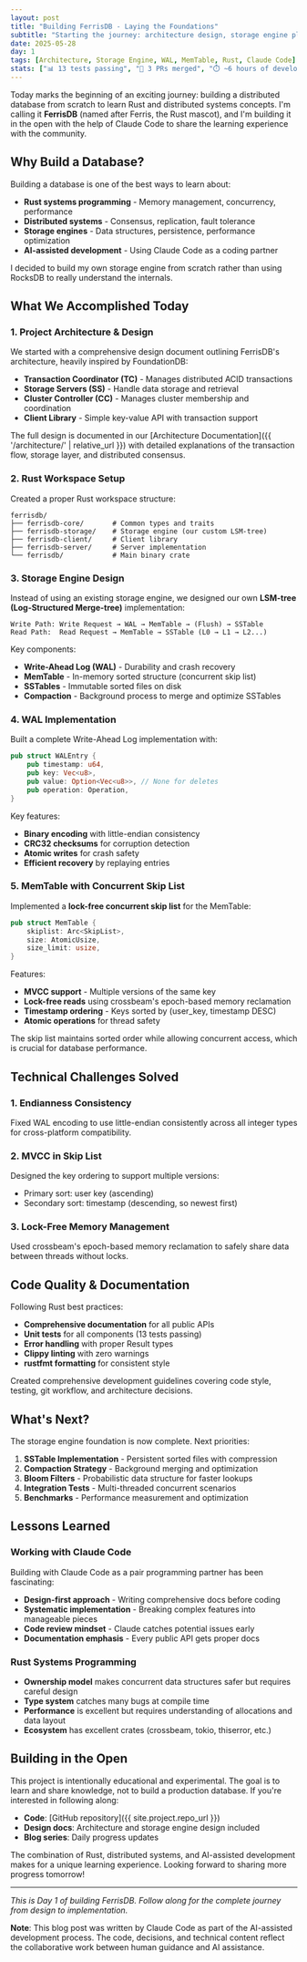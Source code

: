 ```yaml
---
layout: post
title: "Building FerrisDB - Laying the Foundations"
subtitle: "Starting the journey: architecture design, storage engine planning, and implementing WAL + MemTable with concurrent skip lists"
date: 2025-05-28
day: 1
tags: [Architecture, Storage Engine, WAL, MemTable, Rust, Claude Code]
stats: ["📊 13 tests passing", "📄 3 PRs merged", "⏱️ ~6 hours of development"]
---
```


Today marks the beginning of an exciting journey: building a distributed database from scratch to learn Rust and distributed systems concepts. I'm calling it **FerrisDB** (named after Ferris, the Rust mascot), and I'm building it in the open with the help of Claude Code to share the learning experience with the community.

## Why Build a Database?

Building a database is one of the best ways to learn about:
- **Rust systems programming** - Memory management, concurrency, performance
- **Distributed systems** - Consensus, replication, fault tolerance  
- **Storage engines** - Data structures, persistence, performance optimization
- **AI-assisted development** - Using Claude Code as a coding partner

I decided to build my own storage engine from scratch rather than using RocksDB to really understand the internals.

## What We Accomplished Today

### 1. Project Architecture & Design

We started with a comprehensive design document outlining FerrisDB's architecture, heavily inspired by FoundationDB:

- **Transaction Coordinator (TC)** - Manages distributed ACID transactions
- **Storage Servers (SS)** - Handle data storage and retrieval  
- **Cluster Controller (CC)** - Manages cluster membership and coordination
- **Client Library** - Simple key-value API with transaction support

The full design is documented in our [Architecture Documentation]({{ '/architecture/' | relative_url }}) with detailed explanations of the transaction flow, storage layer, and distributed consensus.

### 2. Rust Workspace Setup

Created a proper Rust workspace structure:
```
ferrisdb/
├── ferrisdb-core/       # Common types and traits
├── ferrisdb-storage/    # Storage engine (our custom LSM-tree)
├── ferrisdb-client/     # Client library
├── ferrisdb-server/     # Server implementation
└── ferrisdb/            # Main binary crate
```

### 3. Storage Engine Design

Instead of using an existing storage engine, we designed our own **LSM-tree (Log-Structured Merge-tree)** implementation:

```
Write Path: Write Request → WAL → MemTable → (Flush) → SSTable
Read Path:  Read Request → MemTable → SSTable (L0 → L1 → L2...)
```

Key components:
- **Write-Ahead Log (WAL)** - Durability and crash recovery
- **MemTable** - In-memory sorted structure (concurrent skip list)
- **SSTables** - Immutable sorted files on disk
- **Compaction** - Background process to merge and optimize SSTables

### 4. WAL Implementation

Built a complete Write-Ahead Log implementation with:

```rust
pub struct WALEntry {
    pub timestamp: u64,
    pub key: Vec<u8>,
    pub value: Option<Vec<u8>>, // None for deletes
    pub operation: Operation,
}
```

Key features:
- **Binary encoding** with little-endian consistency
- **CRC32 checksums** for corruption detection
- **Atomic writes** for crash safety
- **Efficient recovery** by replaying entries

### 5. MemTable with Concurrent Skip List

Implemented a **lock-free concurrent skip list** for the MemTable:

```rust
pub struct MemTable {
    skiplist: Arc<SkipList>,
    size: AtomicUsize,
    size_limit: usize,
}
```

Features:
- **MVCC support** - Multiple versions of the same key
- **Lock-free reads** using crossbeam's epoch-based memory reclamation
- **Timestamp ordering** - Keys sorted by (user_key, timestamp DESC)
- **Atomic operations** for thread safety

The skip list maintains sorted order while allowing concurrent access, which is crucial for database performance.

## Technical Challenges Solved

### 1. Endianness Consistency
Fixed WAL encoding to use little-endian consistently across all integer types for cross-platform compatibility.

### 2. MVCC in Skip List
Designed the key ordering to support multiple versions:
- Primary sort: user key (ascending)
- Secondary sort: timestamp (descending, so newest first)

### 3. Lock-Free Memory Management
Used crossbeam's epoch-based memory reclamation to safely share data between threads without locks.

## Code Quality & Documentation

Following Rust best practices:
- **Comprehensive documentation** for all public APIs
- **Unit tests** for all components (13 tests passing)
- **Error handling** with proper Result types
- **Clippy linting** with zero warnings
- **rustfmt formatting** for consistent style

Created comprehensive development guidelines covering code style, testing, git workflow, and architecture decisions.

## What's Next?

The storage engine foundation is now complete. Next priorities:

1. **SSTable Implementation** - Persistent sorted files with compression
2. **Compaction Strategy** - Background merging and optimization  
3. **Bloom Filters** - Probabilistic data structure for faster lookups
4. **Integration Tests** - Multi-threaded concurrent scenarios
5. **Benchmarks** - Performance measurement and optimization

## Lessons Learned

### Working with Claude Code

Building with Claude Code as a pair programming partner has been fascinating:
- **Design-first approach** - Writing comprehensive docs before coding
- **Systematic implementation** - Breaking complex features into manageable pieces
- **Code review mindset** - Claude catches potential issues early
- **Documentation emphasis** - Every public API gets proper docs

### Rust Systems Programming

- **Ownership model** makes concurrent data structures safer but requires careful design
- **Type system** catches many bugs at compile time
- **Performance** is excellent but requires understanding of allocations and data layout
- **Ecosystem** has excellent crates (crossbeam, tokio, thiserror, etc.)

## Building in the Open

This project is intentionally educational and experimental. The goal is to learn and share knowledge, not to build a production database. If you're interested in following along:

- **Code**: [GitHub repository]({{ site.project.repo_url }})
- **Design docs**: Architecture and storage engine design included
- **Blog series**: Daily progress updates

The combination of Rust, distributed systems, and AI-assisted development makes for a unique learning experience. Looking forward to sharing more progress tomorrow!

---

*This is Day 1 of building FerrisDB. Follow along for the complete journey from design to implementation.*

**Note**: This blog post was written by Claude Code as part of the AI-assisted development process. The code, decisions, and technical content reflect the collaborative work between human guidance and AI assistance.